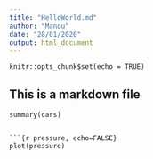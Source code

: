 ```yaml
---
title: "HelloWorld.md"
author: "Manou"
date: "28/01/2020"
output: html_document
---
```


```{r setup, include=FALSE}
knitr::opts_chunk$set(echo = TRUE)
```

## This is a markdown file



```{r cars}
summary(cars)


```{r pressure, echo=FALSE}
plot(pressure)
```


